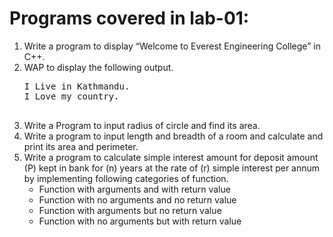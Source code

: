 <!DOCTYPE html>
<html>
<head>
    <title>Programs covered in lab-01</title>
</head>
<body>
    <h1>Programs covered in lab-01:</h1>
    <ol>
        <li>Write a program to display “Welcome to Everest Engineering College” in C++.</li>
        <li>WAP to display the following output.<br>
            <pre>
I Live in Kathmandu.
I Love my country.
            </pre>
        </li>
        <li>Write a Program to input radius of circle and find its area.</li>
        <li>Write a program to input length and breadth of a room and calculate and print its area and perimeter.</li>
        <li>
            Write a program to calculate simple interest amount for deposit amount (P) kept in bank for (n) years at 
            the rate of (r) simple interest per annum by implementing following categories of function.
            <ul>
                <li>Function with arguments and with return value</li>
                <li>Function with no arguments and no return value</li>
                <li>Function with arguments but no return value</li>
                <li>Function with no arguments but with return value</li>
            </ul>
        </li>
    </ol>
</body>
</html>
